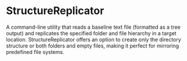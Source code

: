 # StructureReplicator
A command-line utility that reads a baseline text file (formatted as a tree output) and replicates the specified folder and file hierarchy in a target location. StructureReplicator offers an option to create only the directory structure or both folders and empty files, making it perfect for mirroring predefined file systems.
